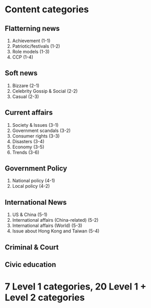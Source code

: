 

# Content categories

## Flatterning news
1. Achievement (1-1)
2. Patriotic/festivals (1-2)
3. Role models (1-3)
4. CCP (1-4)

## Soft news
1. Bizzare (2-1)
2. Celebrity Gossip & Social (2-2)
3. Casual (2-3)

## Current affairs
1. Society & Issues (3-1)
2. Government scandals (3-2)
3. Consumer rights (3-3)
4. Disasters (3-4)
5. Economy (3-5)
6. Trends (3-6)

## Government Policy
1. National policy (4-1)
2. Local policy (4-2)


## International News
1. US & China (5-1)
2. International affairs (China-related) (5-2)
3. International affairs (World) (5-3)
4. Issue about Hong Kong and Taiwan (5-4)


## Criminal & Court

## Civic education

# 7 Level 1 categories, 20 Level 1 + Level 2 categories



